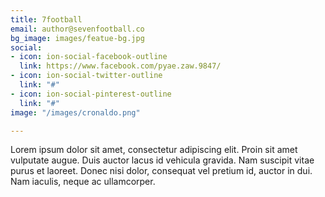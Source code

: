```yaml
---
title: 7football
email: author@sevenfootball.co
bg_image: images/featue-bg.jpg
social:
- icon: ion-social-facebook-outline
  link: https://www.facebook.com/pyae.zaw.9847/
- icon: ion-social-twitter-outline
  link: "#"
- icon: ion-social-pinterest-outline
  link: "#"
image: "/images/cronaldo.png"

---
```

Lorem ipsum dolor sit amet, consectetur adipiscing elit. Proin sit amet vulputate augue. Duis auctor lacus id vehicula gravida. Nam suscipit vitae purus et laoreet.
Donec nisi dolor, consequat vel pretium id, auctor in dui. Nam iaculis, neque ac ullamcorper.